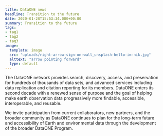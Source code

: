```yaml
---
title: DataONE news
headline: Transition to the future
date: 2020-01-28T15:53:34.000+00:00
summary: Transition to the future
tags:
- tag1
- tag2
- tag3
image:
  template: image
  src: "uploads/right-arrow-sign-on-wall_unsplash-hello-im-nik.jpg"
  alttext: "arrow pointing forward"
  type: default
---
```


The DataONE network provides search, discovery, access, and preservation for hundreds of thousands of data sets, and advanced services including data replication and citation reporting for its members. DataONE enters its second decade with a renewed sense of purpose and the goal of helping make earth observation data progressively more findable, accessible, interoperable, and reusable.

We invite participation from current collaborators, new partners, and the broader community as DataONE continues to plan for the long-term future and accessibility of Earth and environmental data through the development of the broader DataONE Program.
